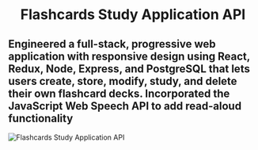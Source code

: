 <h1 align="center">Flashcards Study Application API</h1>

Engineered a full-stack, progressive web application with responsive design using **React**, **Redux**, **Node**, **Express**, and **PostgreSQL** that lets users create, store, modify, study, and delete their own flashcard decks. Incorporated the JavaScript Web Speech API to add read-aloud functionality
---
![Flashcards Study Application API](https://github.com/d-mcneil/flashcards/assets/108340538/d009e301-e570-4d37-b89c-7a4d990136d1)

